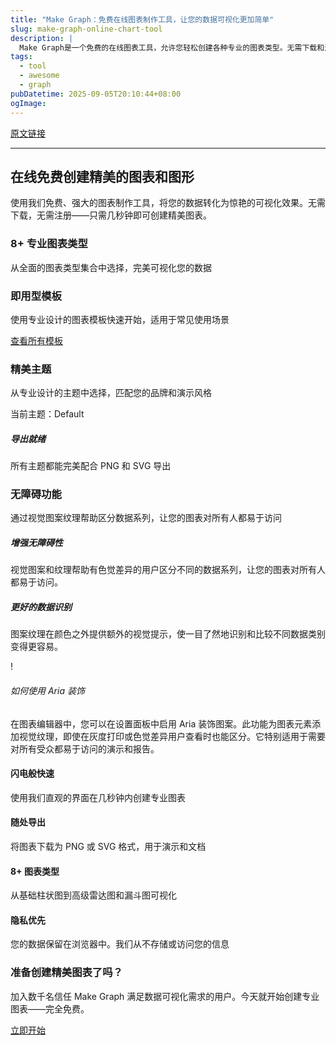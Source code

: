 ```yaml
---
title: "Make Graph：免费在线图表制作工具，让您的数据可视化更加简单"
slug: make-graph-online-chart-tool
description: |
  Make Graph是一个免费的在线图表工具，允许您轻松创建各种专业的图表类型。无需下载和注册，提供多种即用模板和主题，支持PNG和SVG导出，确保数据可视化既美观又高效。
tags: 
  - tool
  - awesome
  - graph
pubDatetime: 2025-09-05T20:10:44+08:00
ogImage: 
---
```


[原文链接](https://makegraph.app/zh)

---

## 在线免费创建精美的图表和图形

使用我们免费、强大的图表制作工具，将您的数据转化为惊艳的可视化效果。无需下载，无需注册——只需几秒钟即可创建精美图表。

### 8+ 专业图表类型

从全面的图表类型集合中选择，完美可视化您的数据

### 即用型模板

使用专业设计的图表模板快速开始，适用于常见使用场景

[查看所有模板](https://makegraph.app/zh/templates)

### 精美主题

从专业设计的主题中选择，匹配您的品牌和演示风格

当前主题：Default

##### 导出就绪

所有主题都能完美配合 PNG 和 SVG 导出

### 无障碍功能

通过视觉图案纹理帮助区分数据系列，让您的图表对所有人都易于访问

##### 增强无障碍性

视觉图案和纹理帮助有色觉差异的用户区分不同的数据系列，让您的图表对所有人都易于访问。

##### 更好的数据识别

图案纹理在颜色之外提供额外的视觉提示，使一目了然地识别和比较不同数据类别变得更容易。

!

###### 如何使用 Aria 装饰

在图表编辑器中，您可以在设置面板中启用 Aria 装饰图案。此功能为图表元素添加视觉纹理，即使在灰度打印或色觉差异用户查看时也能区分。它特别适用于需要对所有受众都易于访问的演示和报告。

#### 闪电般快速

使用我们直观的界面在几秒钟内创建专业图表

#### 随处导出

将图表下载为 PNG 或 SVG 格式，用于演示和文档

#### 8+ 图表类型

从基础柱状图到高级雷达图和漏斗图可视化

#### 隐私优先

您的数据保留在浏览器中。我们从不存储或访问您的信息

### 准备创建精美图表了吗？

加入数千名信任 Make Graph 满足数据可视化需求的用户。今天就开始创建专业图表——完全免费。

[立即开始](https://makegraph.app/zh/editor)


